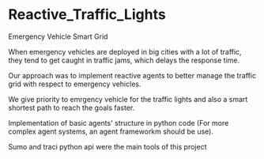 # Reactive_Traffic_Lights
Emergency Vehicle Smart Grid

When emergency vehicles are deployed in big cities with a lot of traffic, they tend to get caught in traffic jams, which delays the response time. 

Our approach was to implement reactive agents to better manage the traffic grid with respect to emergency vehicles.

We give priority to emrgency vehicle for the traffic lights and also a smart shortest path to reach the goals faster.

Implementation of basic agents' structure in python code (For more complex agent systems, an agent frameworkm should be use).

Sumo and traci python api were the main tools of this project

